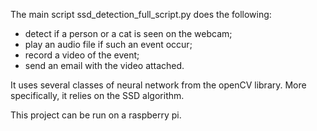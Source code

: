 The main script ssd_detection_full_script.py does the following:
- detect if a person or a cat is seen on the webcam;
- play an audio file if such an event occur;
- record a video of the event;
- send an email with the video attached.

It uses several classes of neural network from the openCV library. 
More specifically, it relies on the SSD algorithm.

This project can be run on a raspberry pi.

